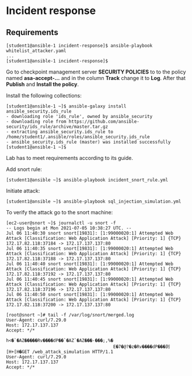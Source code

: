 # Incident response

## Requirements

```console
[student1@ansible-1 incident-response]$ ansible-playbook whitelist_attacker.yaml 
...
[student1@ansible-1 incident-response]$
```

Go to checkpoint management server **SECURITY POLICIES** to to the policy named **asa-accept-...** and in the column **Track** change it to **Log**. After that **Publish** and **Install the policy**.

Install the following collections:

```console
[student1@ansible-1 ~]$ ansible-galaxy install ansible_security.ids_rule
- downloading role 'ids_rule', owned by ansible_security
- downloading role from https://github.com/ansible-security/ids_rule/archive/master.tar.gz
- extracting ansible_security.ids_rule to /home/student1/.ansible/roles/ansible_security.ids_rule
- ansible_security.ids_rule (master) was installed successfully
[student1@ansible-1 ~]$
```





Lab has to meet requirements according to its guide.

Add snort rule:

```console
[student1@ansible ~]$ ansible-playbook incident_snort_rule.yml
```

Initiate attack:

```console
[student1@ansible ~]$ ansible-playbook sql_injection_simulation.yml
```

To verify the attack go to the snort machine:

```console
[ec2-user@snort ~]$ journalctl -u snort -f
-- Logs begin at Mon 2021-07-05 10:38:27 UTC. --
Jul 06 11:40:30 snort snort[19831]: [1:99000020:1] Attempted Web Attack [Classification: Web Application Attack] [Priority: 1] {TCP} 172.17.82.118:37184 -> 172.17.137.137:80
Jul 06 11:40:35 snort snort[19831]: [1:99000020:1] Attempted Web Attack [Classification: Web Application Attack] [Priority: 1] {TCP} 172.17.82.118:37188 -> 172.17.137.137:80
Jul 06 11:40:40 snort snort[19831]: [1:99000020:1] Attempted Web Attack [Classification: Web Application Attack] [Priority: 1] {TCP} 172.17.82.118:37192 -> 172.17.137.137:80
Jul 06 11:40:45 snort snort[19831]: [1:99000020:1] Attempted Web Attack [Classification: Web Application Attack] [Priority: 1] {TCP} 172.17.82.118:37196 -> 172.17.137.137:80
Jul 06 11:40:50 snort snort[19831]: [1:99000020:1] Attempted Web Attack [Classification: Web Application Attack] [Priority: 1] {TCP} 172.17.82.118:37200 -> 172.17.137.137:80
```

```console
[root@snort ~]# tail -f /var/log/snort/merged.log
User-Agent: curl/7.29.0
Host: 172.17.137.137
Accept: */*

h<�`�AZ�����Rv����dP��`�AZ`�AZ���-���;,%�
                                         E�7�@?�z�Rv����dP���剠
[H+[H�GET /web_attack_simulation HTTP/1.1
User-Agent: curl/7.29.0
Host: 172.17.137.137
Accept: */*
```
